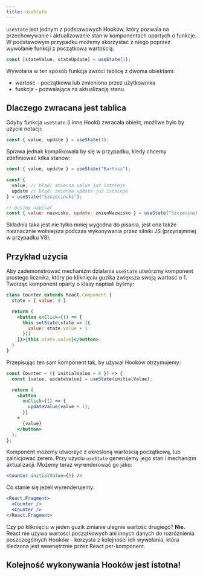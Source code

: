 ```yaml
---
title: useState
---
```


`useState` jest jednym z podstawowych Hooków, który pozwala na przechowywanie i aktualizowanie stan w komponentach opartych o funkcje. W podstawowym przypadku możemy skorzystać z niego poprzez wywołanie funkcji z początkową wartością:

```js
const [stateValue, stateUpdate] = useState(1);
```

Wywołana w ten sposób funkcja zwróci tablicę z dwoma obiektami:

- wartość - początkowa lub zmieniona przez użytkownika
- funkcja - pozwalająca na aktualizację stanu.

## Dlaczego zwracana jest tablica

Gdyby funkcja `useState` (i inne Hooki) zwracała obiekt, możliwe było by użycie notacji:

```js
const { value, update } = useState(1);
```

Sprawa jednak komplikowała by się w przypadku, kiedy chcemy zdefiniować kilka stanów:

```js
const { value, update } = useState("Bartosz");

const {
  value, // błąd! zmienna value już istnieje
  update // błąd! zmienna update już istnieje
} = useState("Szczeciński");

// musimy napisać
const { value: nazwisko, update: zmienNazwisko } = useState("Szczeciński");
```

Składnia taka jest nie tylko mniej wygodna do pisania, jest ona także nieznacznie wolniejsza podczas wykonywania przez silniki JS (przynajmniej w przypadku V8).

## Przykład użycia

Aby zademonstrować mechanizm działania `useState` utwórzmy komponent prostego licznika, który po kliknięciu guzika zwiększa swoją wartość o 1. Tworząc komponent oparty o klasy napisali byśmy:

```jsx
class Counter extends React.Component {
  state = { value: 0 }

  return (
    <button onClick={() => {
      this.setState(state => ({
        value: state.value + 1
      }))
    }}>{this.state.value}</button>
  )
}
```

Przepisując ten sam komponent tak, by używał Hooków otrzymujemy:

```jsx
const Counter = ({ initialValue = 0 }) => {
  const [value, updateValue] = useState(initialValue);

  return (
    <button
      onClick={() => {
        updateValue(value + 1);
      }}
    >
      {value}
    </button>
  );
};
```

Komponent możemy utworzyć z określoną wartością początkową, lub zainicjować zerem. Przy użyciu `useState` generujemy jego stan i mechanizm aktualizacji. Możemy teraz wyrenderować go jako:

```jsx
<Counter initialValue={5} />
```

Co stanie się jeżeli wyrenderujemy:

```jsx
<React.Fragment>
  <Counter />
  <Counter />
</React.Fragment>
```

Czy po kliknięciu w jeden guzik zmianie ulegnie wartość drugiego? **Nie.** React nie używa wartości początkowych ani innych danych do rozróżnienia poszczególnych Hooków - korzysta z kolejności ich wywołania, która śledzona jest wewnętrznie przez React per-komponent.

## Kolejność wykonywania Hooków jest istotna!
